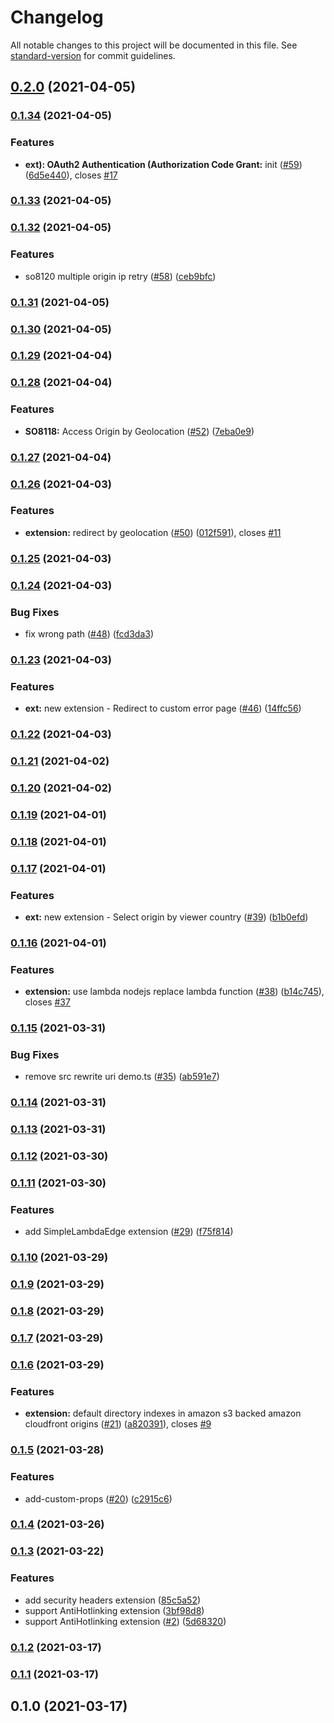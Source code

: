 # Changelog

All notable changes to this project will be documented in this file. See [standard-version](https://github.com/conventional-changelog/standard-version) for commit guidelines.

## [0.2.0](https://github.com/pahudnet/cdk-cloudfront-plus/compare/v0.1.34...v0.2.0) (2021-04-05)

### [0.1.34](https://github.com/pahudnet/cdk-cloudfront-plus/compare/v0.1.33...v0.1.34) (2021-04-05)


### Features

* **ext): OAuth2 Authentication (Authorization Code Grant:** init ([#59](https://github.com/pahudnet/cdk-cloudfront-plus/issues/59)) ([6d5e440](https://github.com/pahudnet/cdk-cloudfront-plus/commit/6d5e44042dc864a138e943224db9e40c1fee7c19)), closes [#17](https://github.com/pahudnet/cdk-cloudfront-plus/issues/17)

### [0.1.33](https://github.com/pahudnet/cdk-cloudfront-plus/compare/v0.1.32...v0.1.33) (2021-04-05)

### [0.1.32](https://github.com/pahudnet/cdk-cloudfront-plus/compare/v0.1.31...v0.1.32) (2021-04-05)


### Features

* so8120 multiple origin ip retry ([#58](https://github.com/pahudnet/cdk-cloudfront-plus/issues/58)) ([ceb9bfc](https://github.com/pahudnet/cdk-cloudfront-plus/commit/ceb9bfcf8392d2964867f6c7d745154d180f140a))

### [0.1.31](https://github.com/pahudnet/cdk-cloudfront-plus/compare/v0.1.30...v0.1.31) (2021-04-05)

### [0.1.30](https://github.com/pahudnet/cdk-cloudfront-plus/compare/v0.1.29...v0.1.30) (2021-04-05)

### [0.1.29](https://github.com/pahudnet/cdk-cloudfront-plus/compare/v0.1.28...v0.1.29) (2021-04-04)

### [0.1.28](https://github.com/pahudnet/cdk-cloudfront-plus/compare/v0.1.27...v0.1.28) (2021-04-04)


### Features

* **SO8118:** Access Origin by Geolocation ([#52](https://github.com/pahudnet/cdk-cloudfront-plus/issues/52)) ([7eba0e9](https://github.com/pahudnet/cdk-cloudfront-plus/commit/7eba0e939a438b9a0066d4bea65ea00229f00849))

### [0.1.27](https://github.com/pahudnet/cdk-cloudfront-plus/compare/v0.1.26...v0.1.27) (2021-04-04)

### [0.1.26](https://github.com/pahudnet/cdk-cloudfront-plus/compare/v0.1.25...v0.1.26) (2021-04-03)


### Features

* **extension:** redirect by geolocation  ([#50](https://github.com/pahudnet/cdk-cloudfront-plus/issues/50)) ([012f591](https://github.com/pahudnet/cdk-cloudfront-plus/commit/012f59110be8f450e4b432f607cf49580b8e79f5)), closes [#11](https://github.com/pahudnet/cdk-cloudfront-plus/issues/11)

### [0.1.25](https://github.com/pahudnet/cdk-cloudfront-plus/compare/v0.1.24...v0.1.25) (2021-04-03)

### [0.1.24](https://github.com/pahudnet/cdk-cloudfront-plus/compare/v0.1.23...v0.1.24) (2021-04-03)


### Bug Fixes

* fix wrong path ([#48](https://github.com/pahudnet/cdk-cloudfront-plus/issues/48)) ([fcd3da3](https://github.com/pahudnet/cdk-cloudfront-plus/commit/fcd3da3cc4b5186ef0f5ea41281513857a3bd5ef))

### [0.1.23](https://github.com/pahudnet/cdk-cloudfront-plus/compare/v0.1.22...v0.1.23) (2021-04-03)


### Features

* **ext:** new extension - Redirect to custom error page ([#46](https://github.com/pahudnet/cdk-cloudfront-plus/issues/46)) ([14ffc56](https://github.com/pahudnet/cdk-cloudfront-plus/commit/14ffc564f75900fb7596383d550351ebfd08ba1e))

### [0.1.22](https://github.com/pahudnet/cdk-cloudfront-plus/compare/v0.1.21...v0.1.22) (2021-04-03)

### [0.1.21](https://github.com/pahudnet/cdk-cloudfront-plus/compare/v0.1.20...v0.1.21) (2021-04-02)

### [0.1.20](https://github.com/pahudnet/cdk-cloudfront-plus/compare/v0.1.19...v0.1.20) (2021-04-02)

### [0.1.19](https://github.com/pahudnet/cdk-cloudfront-plus/compare/v0.1.18...v0.1.19) (2021-04-01)

### [0.1.18](https://github.com/pahudnet/cdk-cloudfront-plus/compare/v0.1.17...v0.1.18) (2021-04-01)

### [0.1.17](https://github.com/pahudnet/cdk-cloudfront-plus/compare/v0.1.16...v0.1.17) (2021-04-01)


### Features

* **ext:** new extension - Select origin by viewer country  ([#39](https://github.com/pahudnet/cdk-cloudfront-plus/issues/39)) ([b1b0efd](https://github.com/pahudnet/cdk-cloudfront-plus/commit/b1b0efdfc2b7a5580ffb35fee65ba74008c2bc99))

### [0.1.16](https://github.com/pahudnet/cdk-cloudfront-plus/compare/v0.1.15...v0.1.16) (2021-04-01)


### Features

* **extension:** use lambda nodejs replace lambda function  ([#38](https://github.com/pahudnet/cdk-cloudfront-plus/issues/38)) ([b14c745](https://github.com/pahudnet/cdk-cloudfront-plus/commit/b14c74583803e343a8a57cc322b09b24a155acca)), closes [#37](https://github.com/pahudnet/cdk-cloudfront-plus/issues/37)

### [0.1.15](https://github.com/pahudnet/cdk-cloudfront-plus/compare/v0.1.14...v0.1.15) (2021-03-31)


### Bug Fixes

* remove src rewrite uri demo.ts ([#35](https://github.com/pahudnet/cdk-cloudfront-plus/issues/35)) ([ab591e7](https://github.com/pahudnet/cdk-cloudfront-plus/commit/ab591e78378406ea278b44943c6271f847c22dca))

### [0.1.14](https://github.com/pahudnet/cdk-cloudfront-plus/compare/v0.1.13...v0.1.14) (2021-03-31)

### [0.1.13](https://github.com/pahudnet/cdk-cloudfront-plus/compare/v0.1.12...v0.1.13) (2021-03-31)

### [0.1.12](https://github.com/pahudnet/cdk-cloudfront-plus/compare/v0.1.11...v0.1.12) (2021-03-30)

### [0.1.11](https://github.com/pahudnet/cdk-cloudfront-plus/compare/v0.1.10...v0.1.11) (2021-03-30)


### Features

* add SimpleLambdaEdge extension ([#29](https://github.com/pahudnet/cdk-cloudfront-plus/issues/29)) ([f75f814](https://github.com/pahudnet/cdk-cloudfront-plus/commit/f75f814ed1eba44221ae8545b5350a5f8e9c1a08))

### [0.1.10](https://github.com/pahudnet/cdk-cloudfront-plus/compare/v0.1.9...v0.1.10) (2021-03-29)

### [0.1.9](https://github.com/pahudnet/cdk-cloudfront-plus/compare/v0.1.8...v0.1.9) (2021-03-29)

### [0.1.8](https://github.com/pahudnet/cdk-cloudfront-plus/compare/v0.1.7...v0.1.8) (2021-03-29)

### [0.1.7](https://github.com/pahudnet/cdk-cloudfront-plus/compare/v0.1.6...v0.1.7) (2021-03-29)

### [0.1.6](https://github.com/pahudnet/cdk-cloudfront-plus/compare/v0.1.5...v0.1.6) (2021-03-29)


### Features

* **extension:** default directory indexes in amazon s3 backed amazon cloudfront origins ([#21](https://github.com/pahudnet/cdk-cloudfront-plus/issues/21)) ([a820391](https://github.com/pahudnet/cdk-cloudfront-plus/commit/a820391383fe0e0336c299b83476f2d30ece2820)), closes [#9](https://github.com/pahudnet/cdk-cloudfront-plus/issues/9)

### [0.1.5](https://github.com/pahudnet/cdk-cloudfront-plus/compare/v0.1.4...v0.1.5) (2021-03-28)


### Features

* add-custom-props ([#20](https://github.com/pahudnet/cdk-cloudfront-plus/issues/20)) ([c2915c6](https://github.com/pahudnet/cdk-cloudfront-plus/commit/c2915c6a80655b4fb3685eb45ad07396f4d56d74))

### [0.1.4](https://github.com/pahudnet/cdk-cloudfront-plus/compare/v0.1.3...v0.1.4) (2021-03-26)

### [0.1.3](https://github.com/pahudnet/cdk-cloudfront-plus/compare/v0.1.2...v0.1.3) (2021-03-22)


### Features

* add security headers extension ([85c5a52](https://github.com/pahudnet/cdk-cloudfront-plus/commit/85c5a52a6dfd4c5a6fac4e480cab251e8e5ac4c6))
* support AntiHotlinking extension ([3bf98d8](https://github.com/pahudnet/cdk-cloudfront-plus/commit/3bf98d8ae42044edb8429fc12ff31e91606cf96e))
* support AntiHotlinking extension ([#2](https://github.com/pahudnet/cdk-cloudfront-plus/issues/2)) ([5d68320](https://github.com/pahudnet/cdk-cloudfront-plus/commit/5d6832019636bc03541b086c4808ea0a3737a603))

### [0.1.2](https://github.com/pahudnet/cdk-cloudfront-plus/compare/v0.1.1...v0.1.2) (2021-03-17)

### [0.1.1](https://github.com/pahudnet/cdk-cloudfront-plus/compare/v0.1.0...v0.1.1) (2021-03-17)

## 0.1.0 (2021-03-17)
